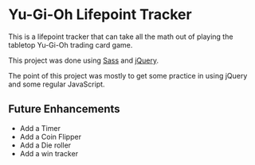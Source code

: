 # Yu-Gi-Oh Lifepoint Tracker

This is a lifepoint tracker that can take all the math out of playing the tabletop Yu-Gi-Oh trading card game.

This project was done using [Sass](https://sass-lang.com/) and [jQuery](https://jquery.com/).

The point of this project was mostly to get some practice in using jQuery and some regular JavaScript.

## Future Enhancements

- Add a Timer
- Add a Coin Flipper
- Add a Die roller
- Add a win tracker

